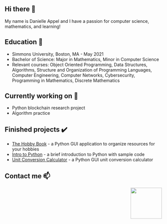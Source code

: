 ## Hi there 👋 
My name is Danielle Appel and I have a passion for computer science, mathematics, and learning! 

## Education :school_satchel:
   - Simmons University, Boston, MA - May 2021
   - Bachelor of Science: Major in Mathematics, Minor in Computer Science
   - Relevant courses: Object Oriented Programming, Data Structures, Algorithms, Structure and Organization of Programming Languages, Computer Engineering, Computer Networks, Cybersecurity, Programming in Mathematics, Discrete Mathematics

## Currently working on 🔭
   - Python blockchain research project
   - Algorithm practice

## Finished projects :heavy_check_mark:
   - [The Hobby Book](https://github.com/danielleappel/The-Hobby-Book) - a Python GUI application to organize resources for your hobbies
   - [Intro to Python](https://github.com/danielleappel/Python-Tutorial) - a brief introduction to Python with sample code
   - [Unit Conversion Calculator](https://github.com/danielleappel/Unit_Conversion_Calculator) - a Python GUI unit conversion calculator

## Contact me 📫

<img src="https://image.flaticon.com/icons/png/512/8/8807.png" width=100 align=right>

<!--
**danielleappel/danielleappel** is a ✨ _special_ ✨ repository because its `README.md` (this file) appears on your GitHub profile.

Here are some ideas to get you started:

- 🔭 I’m currently working on ...
- 🌱 I’m currently learning ...
- 👯 I’m looking to collaborate on ...
- 🤔 I’m looking for help with ...
- 💬 Ask me about ...
- 📫 How to reach me: ...
- 😄 Pronouns: ...
- ⚡ Fun fact: ...
-->
